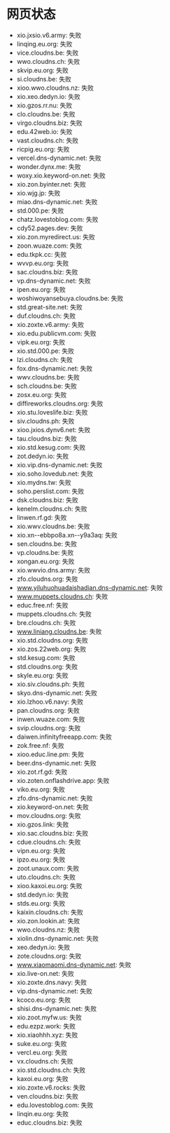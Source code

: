 # 网页状态
- xio.jxsio.v6.army: 失败
- linqing.eu.org: 失败
- vice.cloudns.be: 失败
- wwo.cloudns.ch: 失败
- skvip.eu.org: 失败
- si.cloudns.be: 失败
- xioo.wwo.cloudns.nz: 失败
- xio.xeo.dedyn.io: 失败
- xio.gzos.rr.nu: 失败
- clo.cloudns.be: 失败
- virgo.cloudns.biz: 失败
- edu.42web.io: 失败
- vast.cloudns.ch: 失败
- ricpig.eu.org: 失败
- vercel.dns-dynamic.net: 失败
- wonder.dynx.me: 失败
- woxy.xio.keyword-on.net: 失败
- xio.zon.byinter.net: 失败
- xio.wjg.jp: 失败
- miao.dns-dynamic.net: 失败
- std.000.pe: 失败
- chatz.lovestoblog.com: 失败
- cdy52.pages.dev: 失败
- xio.zon.myredirect.us: 失败
- zoon.wuaze.com: 失败
- edu.tkpk.cc: 失败
- wvvp.eu.org: 失败
- sac.cloudns.biz: 失败
- vp.dns-dynamic.net: 失败
- ipen.eu.org: 失败
- woshiwoyansebuya.cloudns.be: 失败
- std.great-site.net: 失败
- duf.cloudns.ch: 失败
- xio.zoxte.v6.army: 失败
- xio.edu.publicvm.com: 失败
- vipk.eu.org: 失败
- xio.std.000.pe: 失败
- lzi.cloudns.ch: 失败
- fox.dns-dynamic.net: 失败
- wwv.cloudns.be: 失败
- sch.cloudns.be: 失败
- zosx.eu.org: 失败
- diffireworks.cloudns.org: 失败
- xio.stu.loveslife.biz: 失败
- siv.cloudns.ph: 失败
- xioo.jxios.dynv6.net: 失败
- tau.cloudns.biz: 失败
- xio.std.kesug.com: 失败
- zot.dedyn.io: 失败
- xio.vip.dns-dynamic.net: 失败
- xio.soho.lovedub.net: 失败
- xio.mydns.tw: 失败
- soho.perslist.com: 失败
- dsk.cloudns.biz: 失败
- kenelm.cloudns.ch: 失败
- linwen.rf.gd: 失败
- xio.wwv.cloudns.be: 失败
- xio.xn--ebbpo8a.xn--y9a3aq: 失败
- sen.cloudns.be: 失败
- vp.cloudns.be: 失败
- xongan.eu.org: 失败
- xio.wwvio.dns.army: 失败
- zfo.cloudns.org: 失败
- www.yiluhuohuadaishadian.dns-dynamic.net: 失败
- www.muppets.cloudns.ch: 失败
- educ.free.nf: 失败
- muppets.cloudns.ch: 失败
- bre.cloudns.ch: 失败
- www.liniang.cloudns.be: 失败
- xio.std.cloudns.org: 失败
- xio.zos.22web.org: 失败
- std.kesug.com: 失败
- std.cloudns.org: 失败
- skyle.eu.org: 失败
- xio.siv.cloudns.ph: 失败
- skyo.dns-dynamic.net: 失败
- xio.lzhoo.v6.navy: 失败
- pan.cloudns.org: 失败
- inwen.wuaze.com: 失败
- svip.cloudns.org: 失败
- daiwen.infinityfreeapp.com: 失败
- zok.free.nf: 失败
- xioo.educ.line.pm: 失败
- beer.dns-dynamic.net: 失败
- xio.zot.rf.gd: 失败
- xio.zoten.onflashdrive.app: 失败
- viko.eu.org: 失败
- zfo.dns-dynamic.net: 失败
- xio.keyword-on.net: 失败
- mov.cloudns.org: 失败
- xio.gzos.link: 失败
- xio.sac.cloudns.biz: 失败
- cdue.cloudns.ch: 失败
- vipn.eu.org: 失败
- ipzo.eu.org: 失败
- zoot.unaux.com: 失败
- uto.cloudns.ch: 失败
- xioo.kaxoi.eu.org: 失败
- std.dedyn.io: 失败
- stds.eu.org: 失败
- kaixin.cloudns.ch: 失败
- xio.zon.lookin.at: 失败
- wwo.cloudns.nz: 失败
- xiolin.dns-dynamic.net: 失败
- xeo.dedyn.io: 失败
- zote.cloudns.org: 失败
- www.xiaomaomi.dns-dynamic.net: 失败
- xio.live-on.net: 失败
- xio.zoxte.dns.navy: 失败
- vip.dns-dynamic.net: 失败
- kcoco.eu.org: 失败
- shisi.dns-dynamic.net: 失败
- xio.zoot.myfw.us: 失败
- edu.ezpz.work: 失败
- xio.xiaohhh.xyz: 失败
- suke.eu.org: 失败
- vercl.eu.org: 失败
- vx.cloudns.ch: 失败
- xio.std.cloudns.ch: 失败
- kaxoi.eu.org: 失败
- xio.zoxte.v6.rocks: 失败
- ven.cloudns.biz: 失败
- edu.lovestoblog.com: 失败
- linqin.eu.org: 失败
- educ.cloudns.biz: 失败
